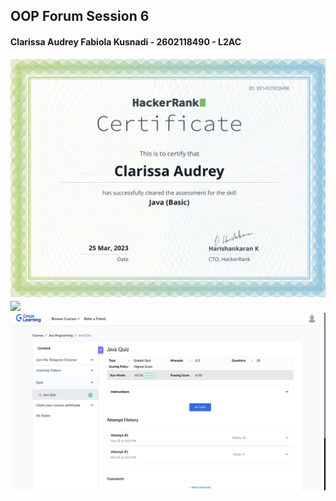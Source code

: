 ## OOP Forum Session 6

#### Clarissa Audrey Fabiola Kusnadi - 2602118490 - L2AC

<img src="./JavaBasicCertificate.png" width="750">
<img src="./QuizCertificate.png" width="750">
<img src="./QuizMarks.png" width="750">
